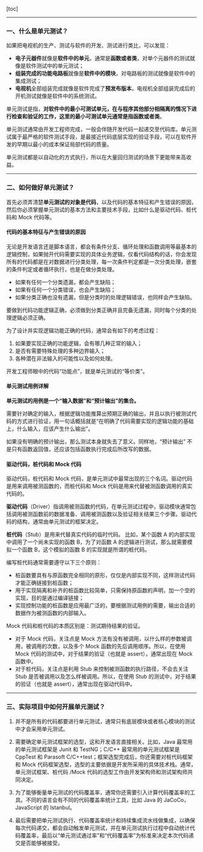 [toc]

---

### 一、什么是单元测试？

如果把电视机的生产、测试与软件的开发、测试进行类比，可以发现：

- **电子元器件**就像是**软件中的单元**，通常是**函数或者类**，对单个元器件的测试就像是软件测试中的单元测试；
- **组装完成的功能电路板**就像是**软件中的模块**，对电路板的测试就像是软件中的集成测试；
- **电视机**全部组装完成就像是软件完成了**预发布版本**，电视机全部组装完成后的开机测试就像是软件中的系统测试。

单元测试是指，**对软件中的最小可测试单元，在与程序其他部分相隔离的情况下进行检查和验证的工作，这里的最小可测试单元通常是指函数或者类**。

单元测试通常由开发工程师完成，一般会伴随开发代码一起递交至代码库。单元测试属于最严格的软件测试手段，是最接近代码底层实现的验证手段，可以在软件开发的早期以最小的成本保证局部代码的质量。

单元测试都是以自动化的方式执行，所以在大量回归测试的场景下更能带来高收益。

---

### 二、如何做好单元测试？

首先必须弄清楚**单元测试的对象是代码**，以及代码的基本特征和产生错误的原因，然后你必须掌握单元测试的基本方法和主要技术手段，比如什么是驱动代码、桩代码和 Mock 代码等。



####  代码的基本特征与产生错误的原因

无论是开发语言还是脚本语言，都会有条件分支、循环处理和函数调用等最基本的逻辑控制，如果抛开代码需要实现的具体业务逻辑，仅看代码结构的话，你会发现所有的代码都是在对数据进行分类处理，每一次条件判定都是一次分类处理，嵌套的条件判定或者循环执行，也是在做分类处理。

- 如果有任何一个分类遗漏，都会产生缺陷；
- 如果有任何一个分类错误，也会产生缺陷；
- 如果分类正确也没有遗漏，但是分类时的处理逻辑错误，也同样会产生缺陷。

要做到代码功能逻辑正确，必须做到分类正确并且完备无遗漏，同时每个分类的处理逻辑必须正确。

为了设计并实现逻辑功能正确的代码，通常会有如下的考虑过程：

1. 如果要实现正确的功能逻辑，会有哪几种正常的输入；
2. 是否有需要特殊处理的多种边界输入；
3. 各种潜在非法输入的可能性以及如何处理。

开发工程师眼中的代码“功能点”，就是单元测试的“等价类”。



#### 单元测试用例详解

**单元测试的用例是一个“输入数据”和“预计输出”的集合。**

需要针对确定的输入，根据逻辑功能推算出预期正确的输出，并且以执行被测试代码的方式进行验证，用一句话概括就是“在明确了代码需要实现的逻辑功能的基础上，什么输入，应该产生什么输出”。

如果没有明确的预计输出，那么测试本身就失去了意义。同样地，“预计输出” 不是只有函数返回值，还应该包括函数执行完成后所改写的数据。



#### 驱动代码，桩代码和 Mock 代码

驱动代码，桩代码和 Mock 代码，是单元测试中最常出现的三个名词。驱动代码是用来调用被测函数的，而桩代码和 Mock 代码是用来代替被测函数调用的真实代码的。

**驱动代码**（Driver）指调用被测函数的代码，在单元测试过程中，驱动模块通常包括调用被测函数前的数据准备、调用被测函数以及验证相关结果三个步骤。驱动代码的结构，通常由单元测试的框架决定。

**桩代码**（Stub）是用来代替真实代码的临时代码。 比如，某个函数 A 的内部实现中调用了一个尚未实现的函数 B，为了对函数 A 的逻辑进行测试，那么就需要模拟一个函数 B，这个模拟的函数 B 的实现就是所谓的桩代码。

编写桩代码通常需要遵守以下三个原则：

- 桩函数要具有与原函数完全相同的原形，仅仅是内部实现不同，这样测试代码才能正确链接到桩函数；
- 用于实现隔离和补齐的桩函数比较简单，只需保持原函数的声明，加一个空的实现，目的是通过编译链接；
- 实现控制功能的桩函数是应用最广泛的，要根据测试用例的需要，输出合适的数据作为被测函数的内部输入。

Mock 代码和桩代码的本质区别是：测试期待结果的验证。

- 对于 Mock 代码，关注点是 Mock 方法有没有被调用，以什么样的参数被调用，被调用的次数，以及多个 Mock 函数的先后调用顺序。所以，在使用 Mock 代码的测试中，对于结果的验证（也就是 assert），通常出现在 Mock 函数中。
- 对于桩代码，关注点是利用 Stub 来控制被测函数的执行路径，不会去关注 Stub 是否被调用以及怎么样被调用。所以，在使用 Stub 的测试中，对于结果的验证（也就是 assert），通常出现在驱动代码中。

---

### 三、实际项目中如何开展单元测试？

1. 并不是所有的代码都要进行单元测试，通常只有底层模块或者核心模块的测试中才会采用单元测试。

2. 需要确定单元测试框架的选型，这和开发语言直接相关。比如，Java 最常用的单元测试框架是 Junit 和 TestNG；C/C++ 最常用的单元测试框架是 CppTest 和 Parasoft C/C++test；框架选型完成后，你还需要对桩代码框架和 Mock 代码框架选型，选型的主要依据是开发所采用的具体技术栈。通常，单元测试框架、桩代码 /Mock 代码的选型工作由开发架构师和测试架构师共同决定。
3. 为了能够衡量单元测试的代码覆盖率，通常你还需要引入计算代码覆盖率的工具。不同的语言会有不同的代码覆盖率统计工具，比如 Java 的 JaCoCo，JavaScript 的 Istanbul。
4. 最后需要把单元测试执行、代码覆盖率统计和持续集成流水线做集成，以确保每次代码递交，都会自动触发单元测试，并在单元测试执行过程中自动统计代码覆盖率，最后以“单元测试通过率”和“代码覆盖率”为标准来决定本次代码递交是否能够被接受。